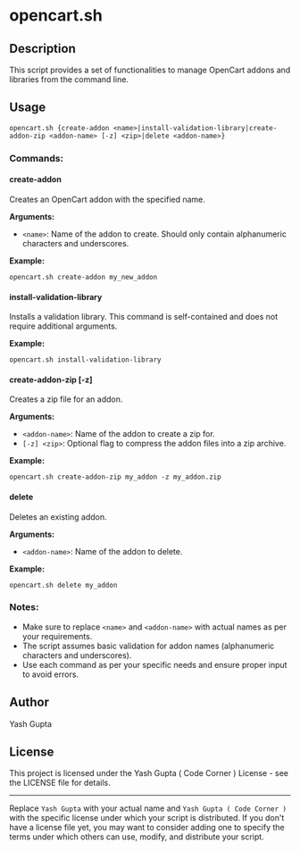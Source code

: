 # opencart.sh

## Description
This script provides a set of functionalities to manage OpenCart addons and libraries from the command line.

## Usage

```
opencart.sh {create-addon <name>|install-validation-library|create-addon-zip <addon-name> [-z] <zip>|delete <addon-name>}
```

### Commands:

#### create-addon <name>
Creates an OpenCart addon with the specified name.

**Arguments:**
- `<name>`: Name of the addon to create. Should only contain alphanumeric characters and underscores.

**Example:**
```
opencart.sh create-addon my_new_addon
```

#### install-validation-library
Installs a validation library. This command is self-contained and does not require additional arguments.

**Example:**
```
opencart.sh install-validation-library
```

#### create-addon-zip <addon-name> [-z] <zip>
Creates a zip file for an addon.

**Arguments:**
- `<addon-name>`: Name of the addon to create a zip for.
- `[-z] <zip>`: Optional flag to compress the addon files into a zip archive.

**Example:**
```
opencart.sh create-addon-zip my_addon -z my_addon.zip
```

#### delete <addon-name>
Deletes an existing addon.

**Arguments:**
- `<addon-name>`: Name of the addon to delete.

**Example:**
```
opencart.sh delete my_addon
```

### Notes:
- Make sure to replace `<name>` and `<addon-name>` with actual names as per your requirements.
- The script assumes basic validation for addon names (alphanumeric characters and underscores).
- Use each command as per your specific needs and ensure proper input to avoid errors.

## Author
Yash Gupta

## License
This project is licensed under the Yash Gupta ( Code Corner ) License - see the LICENSE file for details.

---

Replace `Yash Gupta` with your actual name and `Yash Gupta ( Code Corner )` with the specific license under which your script is distributed. If you don't have a license file yet, you may want to consider adding one to specify the terms under which others can use, modify, and distribute your script.